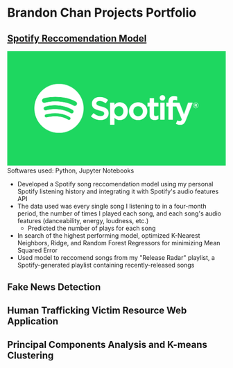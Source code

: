 # Brandon Chan Projects Portfolio
## [Spotify Reccomendation Model](https://github.com/BrandonJChan/Spotify_Reccomendation_Model)
![](https://github.com/BrandonJChan/301FinalProject/blob/master/Visualizations/spotify%20logo.png)
Softwares used: Python, Jupyter Notebooks
- Developed a Spotify song reccomendation model using my personal Spotify listening history and integrating it with Spotify's audio features API
- The data used was every single song I listening to in a four-month period, the number of times I played each song, and each song's audio features (danceability, energy, loudness, etc.)
  - Predicted the number of plays for each song 
- In search of the highest performing model, optimized K-Nearest Neighbors, Ridge, and Random Forest Regressors for minimizing Mean Squared Error
- Used model to reccomend songs from my "Release Radar" playlist, a Spotify-generated playlist containing recently-released songs

## Fake News Detection


## Human Trafficking Victim Resource Web Application

## Principal Components Analysis and K-means Clustering
